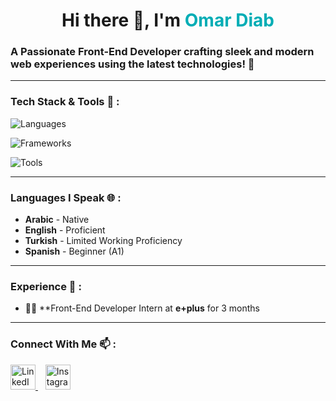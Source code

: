 <h1 align="center">Hi there 👋, I'm <span style="color:#00ADB5;">Omar Diab</span></h1>
<h3 align="start">A Passionate Front-End Developer crafting sleek and modern web experiences using the latest technologies! 🚀</h3>

---

### Tech Stack & Tools 🧰 :
<p align="start">
  <!-- Languages -->
  <img src="https://skillicons.dev/icons?i=html,css,js,ts,cpp,python" alt="Languages" /><br>
  
  <!-- Frameworks -->
  <img src="https://skillicons.dev/icons?i=react,nextjs,redux,jest,pug,sass,bootstrap,tailwind" alt="Frameworks" /><br>
  
  <!-- Dev Tools -->
  <img src="https://skillicons.dev/icons?i=git,github,vercel,postman,gulp,prisma,postgresql,linux" alt="Tools" />
</p>

---

### Languages I Speak 🌐 :
- **Arabic** - Native  
- **English** - Proficient  
- **Turkish** - Limited Working Proficiency  
- **Spanish** - Beginner (A1)

---

### Experience 💼 :
- 🧑‍💻 **Front-End Developer Intern at **e+plus** for 3 months
---

### Connect With Me 📫 :
<p align="start">
  <a href="https://www.linkedin.com/in/omar-diab-756b0b306/" target="_blank">
    <img src="https://skillicons.dev/icons?i=linkedin" height="40" alt="LinkedIn" />
  </a>
  &nbsp;&nbsp;
  <a href="https://www.instagram.com/omardiab.10" target="_blank">
    <img src="https://skillicons.dev/icons?i=instagram" height="40" alt="Instagram" />
  </a>
</p>

